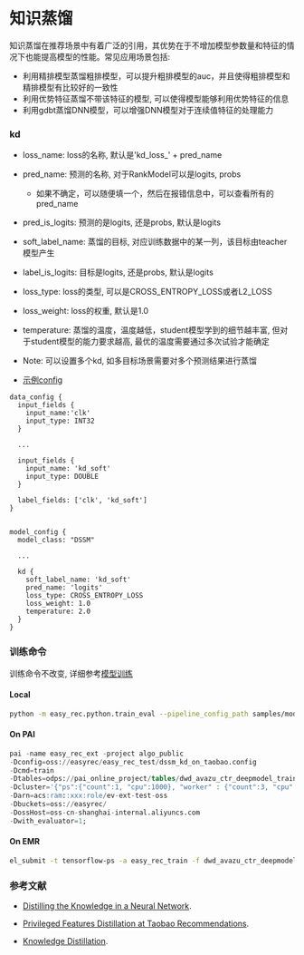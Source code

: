 # 知识蒸馏

知识蒸馏在推荐场景中有着广泛的引用，其优势在于不增加模型参数量和特征的情况下也能提高模型的性能。常见应用场景包括:

- 利用精排模型蒸馏粗排模型，可以提升粗排模型的auc，并且使得粗排模型和精排模型有比较好的一致性
- 利用优势特征蒸馏不带该特征的模型, 可以使得模型能够利用优势特征的信息
- 利用gdbt蒸馏DNN模型，可以增强DNN模型对于连续值特征的处理能力

### kd

- loss\_name: loss的名称, 默认是'kd\_loss\_' + pred\_name

- pred\_name: 预测的名称, 对于RankModel可以是logits, probs

  - 如果不确定，可以随便填一个，然后在报错信息中，可以查看所有的pred\_name

- pred\_is\_logits: 预测的是logits, 还是probs, 默认是logits

- soft\_label\_name: 蒸馏的目标, 对应训练数据中的某一列，该目标由teacher模型产生

- label\_is\_logits: 目标是logits, 还是probs, 默认是logits

- loss\_type: loss的类型, 可以是CROSS\_ENTROPY\_LOSS或者L2\_LOSS

- loss\_weight: loss的权重, 默认是1.0

- temperature: 蒸馏的温度，温度越低，student模型学到的细节越丰富, 但对于student模型的能力要求越高, 最优的温度需要通过多次试验才能确定

- Note: 可以设置多个kd, 如多目标场景需要对多个预测结果进行蒸馏

- [示例config](https://easyrec.oss-cn-beijing.aliyuncs.com/configs/dssm_kd_on_taobao.config)

```
data_config {
  input_fields {
    input_name:'clk'
    input_type: INT32
  }

  ...

  input_fields {
    input_name: 'kd_soft'
    input_type: DOUBLE
  }

  label_fields: ['clk', 'kd_soft']
}


model_config {
  model_class: "DSSM"

  ...

  kd {
    soft_label_name: 'kd_soft'
    pred_name: 'logits'
    loss_type: CROSS_ENTROPY_LOSS
    loss_weight: 1.0
    temperature: 2.0
  }
}
```

### 训练命令

训练命令不改变, 详细参考[模型训练](./train.md)

#### Local

```bash
python -m easy_rec.python.train_eval --pipeline_config_path samples/model_config/dssm_kd_on_taobao.config
```

#### On PAI

```sql
pai -name easy_rec_ext -project algo_public
-Dconfig=oss://easyrec/easy_rec_test/dssm_kd_on_taobao.config
-Dcmd=train
-Dtables=odps://pai_online_project/tables/dwd_avazu_ctr_deepmodel_train,odps://pai_online_project/tables/dwd_avazu_ctr_deepmodel_test
-Dcluster='{"ps":{"count":1, "cpu":1000}, "worker" : {"count":3, "cpu":1000, "gpu":100, "memory":40000}}'
-Darn=acs:ram::xxx:role/ev-ext-test-oss
-Dbuckets=oss://easyrec/
-DossHost=oss-cn-shanghai-internal.aliyuncs.com
-Dwith_evaluator=1;
```

#### On EMR

```bash
el_submit -t tensorflow-ps -a easy_rec_train -f dwd_avazu_ctr_deepmodel.config -m local -pn 1 -pc 4 -pm 20000 -wn 3 -wc 6 -wm 20000 -c "python -m easy_rec.python.train_eval --pipeline_config_path dssm_kd_on_taobao.config --continue_train"
```

### 参考文献

- [Distilling the Knowledge in a Neural Network](https://arxiv.org/pdf/1503.02531.pdf).

- [Privileged Features Distillation at Taobao Recommendations](https://arxiv.org/pdf/1907.05171.pdf).

- [Knowledge Distillation](https://en.wikipedia.org/wiki/Knowledge_distillation).
